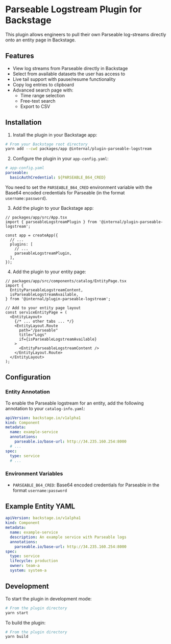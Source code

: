 # Parseable Logstream Plugin for Backstage

This plugin allows engineers to pull their own Parseable log-streams directly onto an entity page in Backstage.

## Features

- View log streams from Parseable directly in Backstage
- Select from available datasets the user has access to
- Live tail support with pause/resume functionality
- Copy log entries to clipboard
- Advanced search page with:
  - Time range selection
  - Free-text search
  - Export to CSV

## Installation

1. Install the plugin in your Backstage app:

```bash
# From your Backstage root directory
yarn add --cwd packages/app @internal/plugin-parseable-logstream
```

2. Configure the plugin in your `app-config.yaml`:

```yaml
# app-config.yaml
parseable:
  basicAuthCredential: ${PARSEABLE_B64_CRED}
```

You need to set the `PARSEABLE_B64_CRED` environment variable with the Base64 encoded credentials for Parseable (in the format `username:password`).

3. Add the plugin to your Backstage app:

```tsx
// packages/app/src/App.tsx
import { parseableLogstreamPlugin } from '@internal/plugin-parseable-logstream';

const app = createApp({
  // ...
  plugins: [
    // ...
    parseableLogstreamPlugin,
  ],
});
```

4. Add the plugin to your entity page:

```tsx
// packages/app/src/components/catalog/EntityPage.tsx
import {
  EntityParseableLogstreamContent,
  isParseableLogstreamAvailable,
} from '@internal/plugin-parseable-logstream';

// Add to your entity page layout
const serviceEntityPage = (
  <EntityLayout>
    {/* ... other tabs ... */}
    <EntityLayout.Route
      path="/parseable"
      title="Logs"
      if={isParseableLogstreamAvailable}
    >
      <EntityParseableLogstreamContent />
    </EntityLayout.Route>
  </EntityLayout>
);
```

## Configuration

### Entity Annotation

To enable the Parseable logstream for an entity, add the following annotation to your `catalog-info.yaml`:

```yaml
apiVersion: backstage.io/v1alpha1
kind: Component
metadata:
  name: example-service
  annotations:
    parseable.io/base-url: http://34.235.160.254:8000
  # ...
spec:
  type: service
  # ...
```

### Environment Variables

- `PARSEABLE_B64_CRED`: Base64 encoded credentials for Parseable in the format `username:password`

## Example Entity YAML

```yaml
apiVersion: backstage.io/v1alpha1
kind: Component
metadata:
  name: example-service
  description: An example service with Parseable logs
  annotations:
    parseable.io/base-url: http://34.235.160.254:8000
spec:
  type: service
  lifecycle: production
  owner: team-a
  system: system-a
```

## Development

To start the plugin in development mode:

```bash
# From the plugin directory
yarn start
```

To build the plugin:

```bash
# From the plugin directory
yarn build
```
